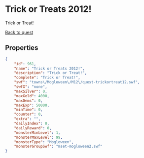 # Trick or Treats 2012!

Trick or Treat!

[Back to quest](../quests.md)

## Properties

```json
{
    "id": 961,
    "name": "Trick or Treats 2012!",
    "description": "Trick or Treat!",
    "complete": "Trick or Treat!",
    "swf": "towns\/Mogloween\/M12\/quest-trickortreat12.swf",
    "swfX": "none",
    "maxSilver": 0,
    "maxGold": 4000,
    "maxGems": 0,
    "maxExp": 50000,
    "minTime": 0,
    "counter": 0,
    "extra": "",
    "dailyIndex": 0,
    "dailyReward": 0,
    "monsterMinLevel": 1,
    "monsterMaxLevel": 99,
    "monsterType": "Mogloween",
    "monsterGroupSwf": "mset-mogloween2.swf"
}
```

